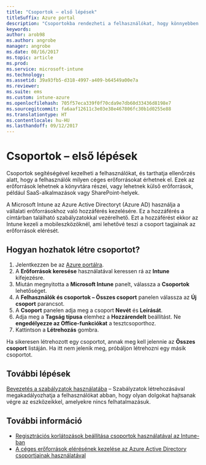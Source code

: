 ```yaml
---
title: "Csoportok – első lépések"
titleSuffix: Azure portal
description: "Csoportokba rendezheti a felhasználókat, hogy könnyebben kezelhesse a szabályzatokat és az általuk elérhető alkalmazásokat."
keywords: 
author: arob98
ms.author: angrobe
manager: angrobe
ms.date: 08/16/2017
ms.topic: article
ms.prod: 
ms.service: microsoft-intune
ms.technology: 
ms.assetid: 39a93fb5-d318-4997-a409-b64549a00e7a
ms.reviewer: 
ms.suite: ems
ms.custom: intune-azure
ms.openlocfilehash: 705f57eca339f0f70cda9e7db60d33436d8198e7
ms.sourcegitcommit: fa6aaf12611c3e03e38e467806fc30b1d0255e88
ms.translationtype: HT
ms.contentlocale: hu-HU
ms.lasthandoff: 09/12/2017
---
```

# <a name="get-started-with-groups"></a>Csoportok – első lépések

Csoportok segítéségével kezelheti a felhasználókat, és tarthatja ellenőrzés alatt, hogy a felhasználók milyen céges erőforrásokat érhetnek el. Ezek az erőforrások lehetnek a könyvtára részei, vagy lehetnek külső erőforrások, például SaaS-alkalmazások vagy SharePoint-helyek.

A Microsoft Intune az Azure Active Directoryt (Azure AD) használja a vállalati erőforrásokhoz való hozzáférés kezelésére. Ez a hozzáférés a címtárban található szabályzatokkal vezérelhető. Ezt a hozzáférést ekkor az Intune kezeli a mobileszközöknél, ami lehetővé teszi a csoport tagjainak az erőforrások elérését.

## <a name="how-do-i-create-a-group"></a>Hogyan hozhatok létre csoportot?

1. Jelentkezzen be az [Azure portálra](https://portal.azure.com).
2. A **Erőforrások keresése** használatával keressen rá az **Intune** kifejezésre.
3. Miután megnyitotta a **Microsoft Intune** panelt, válassza a **Csoportok** lehetőséget.
4. A **Felhasználók és csoportok – Összes csoport** panelen válassza az **Új csoport** parancsot.
5. A **Csoport** panelen adja meg a csoport **Nevét** és **Leírását**.
6. Adja meg a **Tagság típusa** elemhez a **Hozzárendelt** beállítást. Ne **engedélyezze az Office-funkciókat** a tesztcsoporthoz.
7. Kattintson a **Létrehozás** gombra.

Ha sikeresen létrehozott egy csoportot, annak meg kell jelennie az **Összes csoport** listáján. Ha itt nem jelenik meg, próbáljon létrehozni egy másik csoportot.

## <a name="next-steps"></a>További lépések

[Bevezetés a szabályzatok használatába](get-started-policies.md) – Szabályzatok létrehozásával megakadályozhatja a felhasználókat abban, hogy olyan dolgokat hajtsanak végre az eszközeikkel, amelyekre nincs felhatalmazásuk.

## <a name="learn-more"></a>További információ

* [Regisztrációs korlátozások beállítása csoportok használatával az Intune-ban](groups-add.md)
* [A céges erőforrások elérésének kezelése az Azure Active Directory csoportjainak használatával](https://docs.microsoft.com/azure/active-directory/active-directory-manage-groups)

